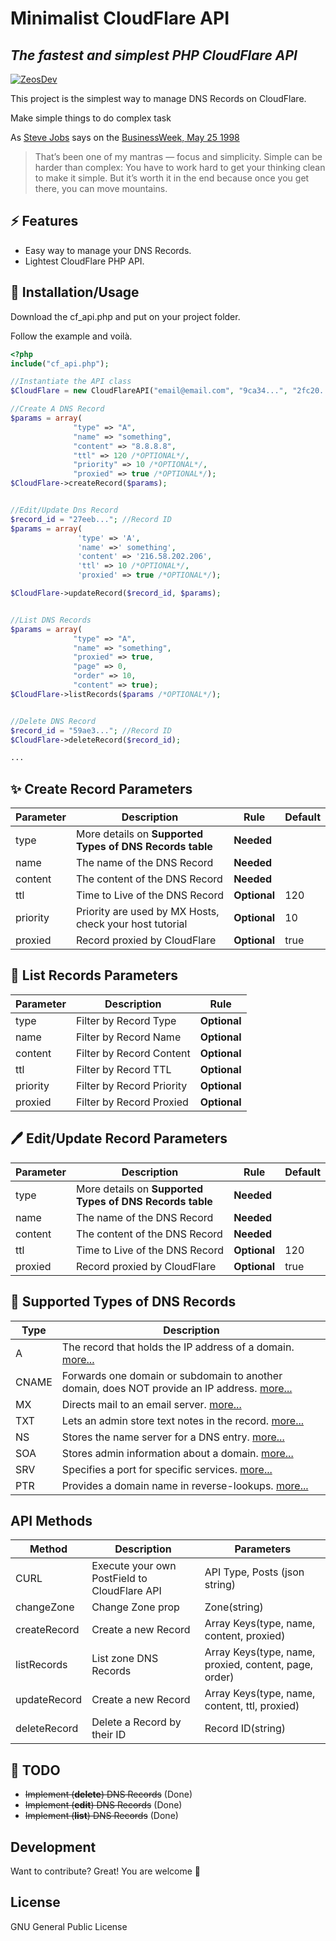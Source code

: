# Minimalist CloudFlare API

## _The fastest and simplest PHP CloudFlare API_

[![ZeosDev](https://i.imgur.com/hSyuS32.png)](https://github.com/ofahel/)

This project is the simplest way to manage DNS Records on CloudFlare.

Make simple things to do complex task

As [Steve Jobs][jobs_wiki] says on the [BusinessWeek, May 25 1998][jobs_quote]

> That’s been one of my mantras — focus and simplicity.
> Simple can be harder than complex:
> You have to work hard to get your thinking clean to make it simple.
> But it’s worth it in the end because once you get there, you can move mountains.

## ⚡ Features

- Easy way to manage your DNS Records.
- Lightest CloudFlare PHP API.

## 🎉 Installation/Usage

Download the cf_api.php and put on your project folder.

Follow the example and voilà.

```php
<?php
include("cf_api.php");

//Instantiate the API class
$CloudFlare = new CloudFlareAPI("email@email.com", "9ca34...", "2fc20...");

//Create A DNS Record
$params = array(
              "type" => "A",
              "name" => "something",
              "content" => "8.8.8.8",
              "ttl" => 120 /*OPTIONAL*/,
              "priority" => 10 /*OPTIONAL*/,
              "proxied" => true /*OPTIONAL*/);
$CloudFlare->createRecord($params);


//Edit/Update Dns Record
$record_id = "27eeb..."; //Record ID
$params = array(
               'type' => 'A',
               'name' =>' something',
               'content' => '216.58.202.206',
               'ttl' => 10 /*OPTIONAL*/,
               'proxied' => true /*OPTIONAL*/);

$CloudFlare->updateRecord($record_id, $params);


//List DNS Records
$params = array(
              "type" => "A",
              "name" => "something",
              "proxied" => true,
              "page" => 0,
              "order" => 10,
              "content" => true);
$CloudFlare->listRecords($params /*OPTIONAL*/);


//Delete DNS Record
$record_id = "59ae3..."; //Record ID
$CloudFlare->deleteRecord($record_id);

...
```

## ✨ Create Record Parameters

| Parameter | Description                                              | Rule         | Default |
| --------- | -------------------------------------------------------- | ------------ | ------- |
| type      | More details on **Supported Types of DNS Records table** | **Needed**   |         |
| name      | The name of the DNS Record                               | **Needed**   |         |
| content   | The content of the DNS Record                            | **Needed**   |         |
| ttl       | Time to Live of the DNS Record                           | **Optional** | 120     |
| priority  | Priority are used by MX Hosts, check your host tutorial  | **Optional** | 10      |
| proxied   | Record proxied by CloudFlare                             | **Optional** | true    |

## 📄 List Records Parameters

| Parameter | Description               | Rule         |
| --------- | ------------------------- | ------------ |
| type      | Filter by Record Type     | **Optional** |
| name      | Filter by Record Name     | **Optional** |
| content   | Filter by Record Content  | **Optional** |
| ttl       | Filter by Record TTL      | **Optional** |
| priority  | Filter by Record Priority | **Optional** |
| proxied   | Filter by Record Proxied  | **Optional** |

## 🖊️ Edit/Update Record Parameters

| Parameter | Description                                              | Rule         | Default |
| --------- | -------------------------------------------------------- | ------------ | ------- |
| type      | More details on **Supported Types of DNS Records table** | **Needed**   |         |
| name      | The name of the DNS Record                               | **Needed**   |         |
| content   | The content of the DNS Record                            | **Needed**   |         |
| ttl       | Time to Live of the DNS Record                           | **Optional** | 120     |
| proxied   | Record proxied by CloudFlare                             | **Optional** | true    |

## 🧐 Supported Types of DNS Records

| Type  | Description                                                                                             |
| ----- | ------------------------------------------------------------------------------------------------------- |
| A     | The record that holds the IP address of a domain. [more...][cf_a]                                       |
| CNAME | Forwards one domain or subdomain to another domain, does NOT provide an IP address. [more...][cf_cname] |
| MX    | Directs mail to an email server. [more...][cf_mx]                                                       |
| TXT   | Lets an admin store text notes in the record. [more...][cf_txt]                                         |
| NS    | Stores the name server for a DNS entry. [more...][cf_ns]                                                |
| SOA   | Stores admin information about a domain. [more...][cf_soa]                                              |
| SRV   | Specifies a port for specific services. [more...][cf_srv]                                               |
| PTR   | Provides a domain name in reverse-lookups. [more...][cf_ptr]                                            |

## API Methods

| Method       | Description                                  | Parameters                                            |
| ------------ | -------------------------------------------- | ----------------------------------------------        |
| CURL         | Execute your own PostField to CloudFlare API | API Type, Posts (json string)                         |
| changeZone   | Change Zone prop                             | Zone(string)                                          |
| createRecord | Create a new Record                          | Array Keys(type, name, content, proxied)              |
| listRecords  | List zone DNS Records                        | Array Keys(type, name, proxied, content, page, order) |
| updateRecord | Create a new Record                          | Array Keys(type, name, content, ttl, proxied)         |
| deleteRecord | Delete a Record by their ID                  | Record ID(string)                                     |


## ️📑️ TODO

- ~~Implement (**delete**) DNS Records️~~ (Done)
- ~~Implement (**edit**) DNS Records~~ (Done)
- ~~Implement (**list**) DNS Records~~ (Done)

## Development

Want to contribute? Great!
You are welcome 🥳

## License

GNU General Public License

[//]: # "These are reference links used in the body of this note and get stripped out when the markdown processor does its job. Thanks SO - http://stackoverflow.com/questions/4823468/store-comments-in-markdown-syntax"
[jobs_wiki]: https://en.wikipedia.org/wiki/Steve_Jobs
[jobs_quote]: https://www.bloomberg.com/news/articles/1998-05-25/steve-jobs-theres-sanity-returning
[curl]: https://en.wikipedia.org/wiki/CURL
[cf_a]: https://www.cloudflare.com/learning/dns/dns-records/dns-a-record/
[cf_cname]: https://www.cloudflare.com/learning/dns/dns-records/dns-cname-record/
[cf_mx]: https://www.cloudflare.com/learning/dns/dns-records/dns-mx-record/
[cf_txt]: https://www.cloudflare.com/learning/dns/dns-records/dns-txt-record/
[cf_ns]: https://www.cloudflare.com/learning/dns/dns-records/dns-ns-record/
[cf_soa]: https://www.cloudflare.com/learning/dns/dns-records/dns-soa-record/
[cf_srv]: https://www.cloudflare.com/learning/dns/dns-records/dns-srv-record/
[cf_ptr]: https://www.cloudflare.com/learning/dns/dns-records/dns-ptr-record/

